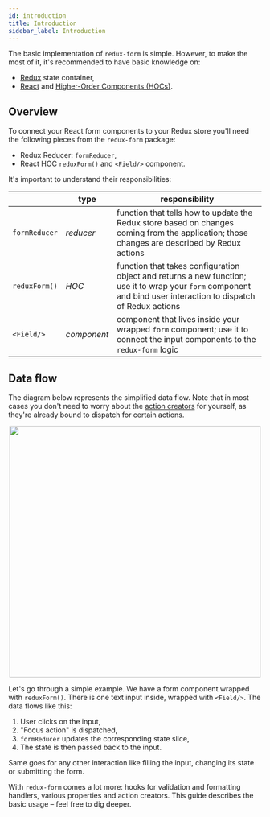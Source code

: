```yaml
---
id: introduction
title: Introduction
sidebar_label: Introduction
---
```


The basic implementation of `redux-form` is simple. However, to make the most of
it, it's recommended to have basic knowledge on:

- [Redux](https://redux.js.org/) state container,
- [React](https://facebook.github.io/react/) and
  [Higher-Order Components (HOCs)](https://facebook.github.io/react/docs/higher-order-components.html).

## Overview

To connect your React form components to your Redux store you'll need the following
pieces from the `redux-form` package:

- Redux Reducer: `formReducer`,
- React HOC `reduxForm()` and `<Field/>` component.

It's important to understand their responsibilities:

|               | type        | responsibility                                                                                                                                                   |
| ------------- | ----------- | ---------------------------------------------------------------------------------------------------------------------------------------------------------------- |
| `formReducer` | _reducer_   | function that tells how to update the Redux store based on changes coming from the application; those changes are described by Redux actions                     |
| `reduxForm()` | _HOC_       | function that takes configuration object and returns a new function; use it to wrap your `form` component and bind user interaction to dispatch of Redux actions |
| `<Field/>`    | _component_ | component that lives inside your wrapped `form` component; use it to connect the input components to the `redux-form` logic                                      |

## Data flow

The diagram below represents the simplified data flow. Note that in most cases
you don't need to worry about the
[action creators](https://redux-form.com/8.2.2/docs/api/ActionCreators.md/) for
yourself, as they're already bound to dispatch for certain actions.

<div style="text-align: center;">
  <img src="https://github.com/redux-form/redux-form/raw/master/docs/reduxFormDiagram.png" width="500" style="max-width: 100%;"/>
</div>

Let's go through a simple example. We have a form component wrapped with
`reduxForm()`. There is one text input inside, wrapped with `<Field/>`. The data
flows like this:

1.  User clicks on the input,
2.  "Focus action" is dispatched,
3.  `formReducer` updates the corresponding state slice,
4.  The state is then passed back to the input.

Same goes for any other interaction like filling the input, changing its state
or submitting the form.

With `redux-form` comes a lot more: hooks for validation and formatting
handlers, various properties and action creators. This guide describes the basic
usage – feel free to dig deeper.
